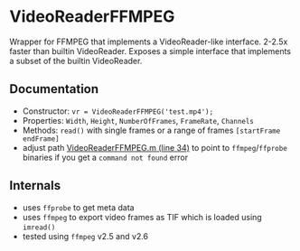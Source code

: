 # VideoReaderFFMPEG
Wrapper for FFMPEG that implements a VideoReader-like interface. 2-2.5x faster than builtin VideoReader. Exposes a simple interface that implements a subset of the builtin VideoReader.

## Documentation
- Constructor: `vr = VideoReaderFFMPEG('test.mp4');`
- Properties: `Width`, `Height`, `NumberOfFrames`, `FrameRate`, `Channels`
- Methods: `read()` with single frames or a range of frames `[startFrame endFrame]`   
- adjust path [VideoReaderFFMPEG.m (line 34)](https://github.com/postpop/VideoReaderFFMPEG/blob/master/VideoReaderFFMPEG.m#L34) to point to `ffmpeg`/`ffprobe` binaries if you get a `command not found` error
 
## Internals
- uses `ffprobe` to get meta data
- uses `ffmpeg` to export video frames as TIF which is loaded using `imread()`
- tested using `ffmpeg` v2.5 and v2.6

   
